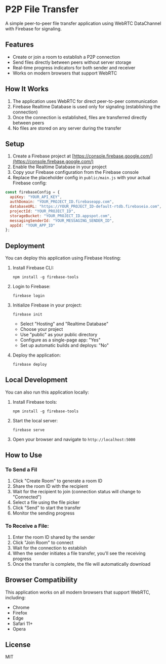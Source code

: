 # P2P File Transfer

A simple peer-to-peer file transfer application using WebRTC DataChannel with Firebase for signaling.

## Features

- Create or join a room to establish a P2P connection
- Send files directly between peers without server storage
- Real-time progress indicators for both sender and receiver
- Works on modern browsers that support WebRTC

## How It Works

1. The application uses WebRTC for direct peer-to-peer communication
2. Firebase Realtime Database is used only for signaling (establishing the connection)
3. Once the connection is established, files are transferred directly between peers
4. No files are stored on any server during the transfer

## Setup

1. Create a Firebase project at [https://console.firebase.google.com/](https://console.firebase.google.com/)
2. Enable the Realtime Database in your project
3. Copy your Firebase configuration from the Firebase console
4. Replace the placeholder config in `public/main.js` with your actual Firebase config:

```javascript
const firebaseConfig = {
  apiKey: "YOUR_API_KEY",
  authDomain: "YOUR_PROJECT_ID.firebaseapp.com",
  databaseURL: "https://YOUR_PROJECT_ID-default-rtdb.firebaseio.com",
  projectId: "YOUR_PROJECT_ID",
  storageBucket: "YOUR_PROJECT_ID.appspot.com",
  messagingSenderId: "YOUR_MESSAGING_SENDER_ID",
  appId: "YOUR_APP_ID"
};
```

## Deployment

You can deploy this application using Firebase Hosting:

1. Install Firebase CLI:
   ```
   npm install -g firebase-tools
   ```

2. Login to Firebase:
   ```
   firebase login
   ```

3. Initialize Firebase in your project:
   ```
   firebase init
   ```
   - Select "Hosting" and "Realtime Database"
   - Choose your project
   - Use "public" as your public directory
   - Configure as a single-page app: "Yes"
   - Set up automatic builds and deploys: "No"

4. Deploy the application:
   ```
   firebase deploy
   ```

## Local Development

You can also run this application locally:

1. Install Firebase tools:
   ```
   npm install -g firebase-tools
   ```

2. Start the local server:
   ```
   firebase serve
   ```

3. Open your browser and navigate to `http://localhost:5000`

## How to Use

### To Send a Fil

1. Click "Create Room" to generate a room ID
2. Share the room ID with the recipient
3. Wait for the recipient to join (connection status will change to "Connected")
4. Select a file using the file picker
5. Click "Send" to start the transfer
6. Monitor the sending progress

### To Receive a File:

1. Enter the room ID shared by the sender
2. Click "Join Room" to connect
3. Wait for the connection to establish
4. When the sender initiates a file transfer, you'll see the receiving progress
5. Once the transfer is complete, the file will automatically download

## Browser Compatibility

This application works on all modern browsers that support WebRTC, including:
- Chrome 
- Firefox
- Edge
- Safari 11+
- Opera

## License

MIT 